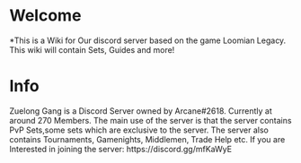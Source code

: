 
<mainpage-leftcolumn-start />
<div class="ContainerColumn">
<div class="TextHeader"><h1>Welcome</h1></div>
<div class="ContainerBody">
*This is a Wiki for Our discord server based on the game Loomian Legacy. This wiki will contain Sets, Guides and more! <mainpage-endcolumn />
</div>

<mainpage-endcolumn />


<div class="TextHeader"><h1>Info</h1></div>
<div class="ContainerBody">
Zuelong Gang is a Discord Server owned by Arcane#2618. Currently at around 270 Members. The main use of the server is that the server contains PvP Sets,some sets which are exclusive to the server. The server also contains Tournaments, Gamenights, Middlemen, Trade Help etc. If you are Interested in joining the server: https://discord.gg/mfKaWyE
</div>




<mainpage-endcolumn />
